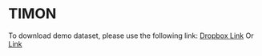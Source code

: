# TIMON

To download demo dataset, please use the following link:
[Dropbox Link](https://www.dropbox.com/scl/fi/z5pa3384kx8kwqr3zkfli/timon_data.tar.gz?rlkey=b6aclk9mx7jp8r8hvo3m9p235&dl=1)
Or 
[Link](http://homer.ucsd.edu/zhl022/timon_data.tar.gz)
